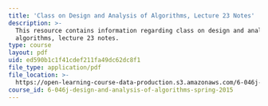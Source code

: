 ```yaml
---
title: 'Class on Design and Analysis of Algorithms, Lecture 23 Notes'
description: >-
  This resource contains information regarding class on design and analysis of
  algorithms, lecture 23 notes.
type: course
layout: pdf
uid: ed590b1c1f41cdef211fa49dc62dc8f1
file_type: application/pdf
file_location: >-
  https://open-learning-course-data-production.s3.amazonaws.com/6-046j-design-and-analysis-of-algorithms-spring-2015/ed590b1c1f41cdef211fa49dc62dc8f1_MIT6_046JS15_lec23.pdf
course_id: 6-046j-design-and-analysis-of-algorithms-spring-2015
---
```

